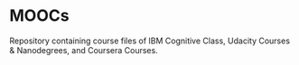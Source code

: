 # MOOCs

Repository containing course files of IBM Cognitive Class, Udacity Courses & Nanodegrees, and Coursera Courses.

